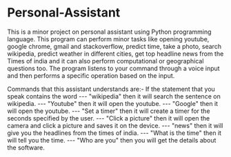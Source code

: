 # Personal-Assistant
This is a minor project on personal assistant using Python programming language.
This program can perform minor tasks like opening youtube, google chrome, gmail and stackoverflow, predict time, take a photo, search wikipedia, predict weather in different cities, get top headline news from the Times of india and it can also perform computational or geographical questions too.
The program listens to your command through a voice input and then performs a specific operation based on the input.

Commands that this assistant understands are:-
If the statement that you speak contains the word 
--- "wikipedia" then it will search the sentence on wikipedia.
--- "Youtube" then it will open the youtube.
--- "Google" then it will open the youtube.
--- "Set a timer" then it will create a timer for the seconds specified by the user.
--- "Click a picture" then it will open the camera and click a picture and saves it on the device.
--- "news" then it will give you the headlines from the times of india.
--- "What is the time" then it will tell you the time.
--- "Who are you" then you will get the details about the software.

